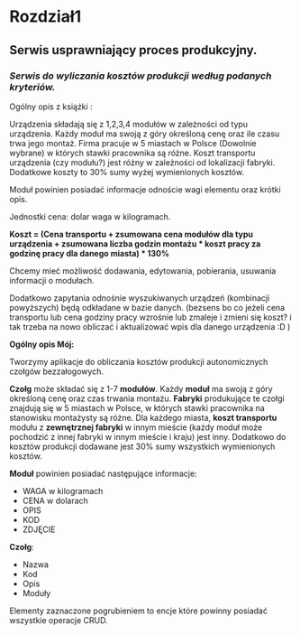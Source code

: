 # Rozdział1

## Serwis usprawniający proces produkcyjny.

### *Serwis do wyliczania kosztów produkcji według podanych kryteriów.*



Ogólny opis z książki :

Urządzenia składają się z 1,2,3,4 modułów w zależności od typu urządzenia. Każdy moduł ma swoją z góry określoną cenę oraz ile czasu trwa jego montaż. Firma pracuje w 5 miastach w Polsce (Dowolnie wybrane) w których stawki pracownika są różne. Koszt transportu urządzenia (czy modułu?) jest różny w zależności od lokalizacji fabryki. Dodatkowe koszty to 30% sumy wyżej wymienionych kosztów. 

Moduł powinien posiadać informacje odnoście wagi elementu oraz krótki opis. 

Jednostki cena: dolar waga w kilogramach.



**Koszt = (Cena transportu + zsumowana cena modułów dla typu urządzenia + zsumowana liczba godzin montażu * koszt pracy za godzinę pracy dla danego miasta) * 130%**



Chcemy mieć możliwość dodawania, edytowania, pobierania, usuwania informacji o modułach. 

Dodatkowo zapytania odnośnie wyszukiwanych urządzeń (kombinacji powyższych) będą odkładane w bazie danych. (bezsens bo co jeżeli cena transportu lub cena godziny pracy wzrośnie lub zmaleje i zmieni się koszt? i tak trzeba na nowo obliczać i aktualizować wpis dla danego urządzenia :D ) 

**Ogólny opis Mój:**

Tworzymy aplikacje do obliczania kosztów produkcji autonomicznych czołgów bezzałogowych.

**Czołg** może składać się z 1-7 **modułów**. Każdy **moduł** ma swoją z góry określoną cenę oraz czas trwania montażu. **Fabryki** produkujące te czołgi znajdują się w 5 miastach w Polsce, w których stawki pracownika na stanowisku montażysty są różne. Dla każdego miasta, **koszt transportu** modułu z **zewnętrznej fabryki** w innym mieście (każdy moduł może pochodzić z innej fabryki w innym mieście i kraju) jest inny. Dodatkowo do kosztów produkcji dodawane jest 30% sumy wszystkich wymienionych kosztów.

**Moduł** powinien posiadać następujące informacje:

- WAGA w kilogramach
- CENA w dolarach
- OPIS 
- KOD
- ZDJĘCIE

**Czołg**:

- Nazwa
- Kod
- Opis
- Moduły

Elementy zaznaczone pogrubieniem to encje które powinny posiadać wszystkie operacje CRUD.

